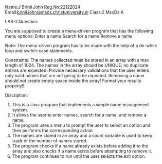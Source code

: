 Name:J Brinil John
Reg.No:22122024
Email:brinil.john@msds.christuniversity.in
Class:2 MscDs A

LAB-2:Question:

You are supposed to create a menu-driven program that has the following menu options:
Enter a name
Search for a name
Remove a name

Note:
The menu-driven program has to be made with the help of a do-while loop and switch-case statements.

Constraints:
The names collected must be stored in an array with a max length of 1024.
The names in the array should be UNIQUE; no duplicate entries are expected!
Provide necessary validations that the user enters only valid names that are not going to be repeated.
Removing a name should not create empty space inside the array!
Format your results properly!!

Discription:

1. This is a Java program that implements a simple name management system. 
2. It allows the user to enter names, search for a name, and remove a name. 
3. The program uses a menu to prompt the user to select an option and then performs the corresponding action. 
4. The names are stored in an array and a count variable is used to keep track of the number of names stored. 
5. The program checks if a name already exists before adding it to the array and also checks if a name exists before attempting to remove it. 
6. The program continues to run until the user selects the exit option.